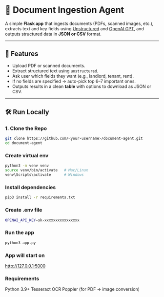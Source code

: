 # 📄 Document Ingestion Agent

A simple **Flask app** that ingests documents (PDFs, scanned images, etc.), extracts text and key fields using [Unstructured](https://github.com/Unstructured-IO/unstructured) and [OpenAI GPT](https://platform.openai.com/), and outputs structured data in **JSON or CSV** format.  

---

## 🚀 Features
- Upload PDF or scanned documents.  
- Extract structured text using `unstructured`.  
- Ask user which fields they want (e.g., landlord, tenant, rent).  
- If no fields are specified → auto-pick top 6–7 important ones.  
- Outputs results in a clean **table** with options to download as JSON or CSV.  

---

## 🛠️ Run Locally

### 1. Clone the Repo
```bash
git clone https://github.com/<your-username>/document-agent.git
cd document-agent
```

### Create virtual env
```bash
python3 -m venv venv
source venv/bin/activate   # Mac/Linux
venv\Scripts\activate      # Windows
```

### Install dependencies
```bash
pip3 install -r requirements.txt
```

### Create .env file
```bash
OPENAI_API_KEY=sk-xxxxxxxxxxxxxxxx
```
### Run the app
```bash
python3 app.py
```

### App will start on 
http://127.0.0.1:5000

### Requirements

Python 3.9+
Tesseract OCR
Poppler (for PDF → image conversion)
